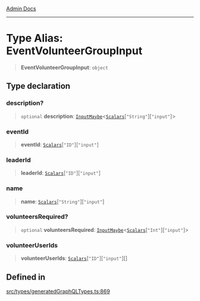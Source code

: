 [Admin Docs](/)

***

# Type Alias: EventVolunteerGroupInput

> **EventVolunteerGroupInput**: `object`

## Type declaration

### description?

> `optional` **description**: [`InputMaybe`](InputMaybe.md)\<[`Scalars`](Scalars.md)\[`"String"`\]\[`"input"`\]\>

### eventId

> **eventId**: [`Scalars`](Scalars.md)\[`"ID"`\]\[`"input"`\]

### leaderId

> **leaderId**: [`Scalars`](Scalars.md)\[`"ID"`\]\[`"input"`\]

### name

> **name**: [`Scalars`](Scalars.md)\[`"String"`\]\[`"input"`\]

### volunteersRequired?

> `optional` **volunteersRequired**: [`InputMaybe`](InputMaybe.md)\<[`Scalars`](Scalars.md)\[`"Int"`\]\[`"input"`\]\>

### volunteerUserIds

> **volunteerUserIds**: [`Scalars`](Scalars.md)\[`"ID"`\]\[`"input"`\][]

## Defined in

[src/types/generatedGraphQLTypes.ts:869](https://github.com/Suyash878/talawa-api/blob/cfd688207611ba245c99edd8dbaccb2cdbf6a043/src/types/generatedGraphQLTypes.ts#L869)
